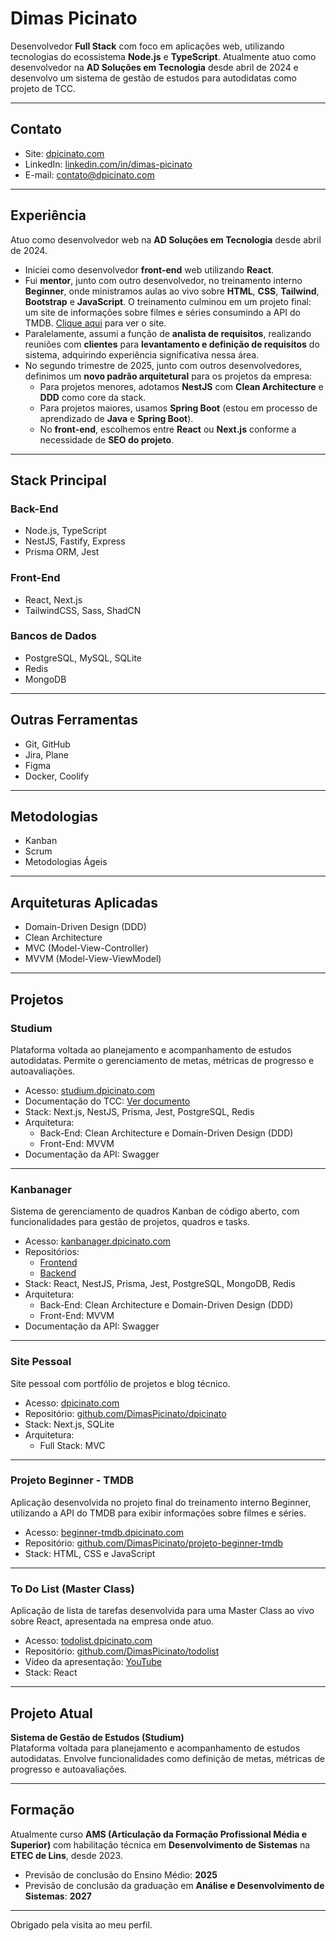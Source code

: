 # Dimas Picinato

Desenvolvedor **Full Stack** com foco em aplicações web, utilizando tecnologias do ecossistema **Node.js** e **TypeScript**. Atualmente atuo como desenvolvedor na **AD Soluções em Tecnologia** desde abril de 2024 e desenvolvo um sistema de gestão de estudos para autodidatas como projeto de TCC.

---

## Contato

- Site: [dpicinato.com](https://dpicinato.com)
- LinkedIn: [linkedin.com/in/dimas-picinato](https://www.linkedin.com/in/dimas-picinato)
- E-mail: [contato@dpicinato.com](mailto:contato@dpicinato.com)

---

## Experiência

Atuo como desenvolvedor web na **AD Soluções em Tecnologia** desde abril de 2024.

- Iniciei como desenvolvedor **front-end** web utilizando **React**.
- Fui **mentor**, junto com outro desenvolvedor, no treinamento interno **Beginner**, onde ministramos aulas ao vivo sobre **HTML**, **CSS**, **Tailwind**, **Bootstrap** e **JavaScript**. O treinamento culminou em um projeto final: um site de informações sobre filmes e séries consumindo a API do TMDB. [Clique aqui](https://beginner-tmdb.dpicinato.com) para ver o site.
- Paralelamente, assumi a função de **analista de requisitos**, realizando reuniões com **clientes** para **levantamento e definição de requisitos** do sistema, adquirindo experiência significativa nessa área.
- No segundo trimestre de 2025, junto com outros desenvolvedores, definimos um **novo padrão arquitetural** para os projetos da empresa:
  - Para projetos menores, adotamos **NestJS** com **Clean Architecture** e **DDD** como core da stack.
  - Para projetos maiores, usamos **Spring Boot** (estou em processo de aprendizado de **Java** e **Spring Boot**).
  - No **front-end**, escolhemos entre **React** ou **Next.js** conforme a necessidade de **SEO do projeto**.

---

## Stack Principal

### Back-End
- Node.js, TypeScript
- NestJS, Fastify, Express
- Prisma ORM, Jest

### Front-End
- React, Next.js
- TailwindCSS, Sass, ShadCN

### Bancos de Dados
- PostgreSQL, MySQL, SQLite
- Redis
- MongoDB

---

## Outras Ferramentas

- Git, GitHub
- Jira, Plane
- Figma
- Docker, Coolify

---

## Metodologias

- Kanban
- Scrum
- Metodologias Ágeis

---

## Arquiteturas Aplicadas

- Domain-Driven Design (DDD)
- Clean Architecture
- MVC (Model-View-Controller)
- MVVM (Model-View-ViewModel)

---

## Projetos

### Studium
Plataforma voltada ao planejamento e acompanhamento de estudos autodidatas. Permite o gerenciamento de metas, métricas de progresso e autoavaliações.

- Acesso: [studium.dpicinato.com](https://studium.dpicinato.com)
- Documentação do TCC: [Ver documento](https://1drv.ms/w/c/28101b22d866d1f2/EezisylLLmxHllkzittfEB0BYi59H9tOqA45Y90rtfljOA?e=fSfC0r)
- Stack: Next.js, NestJS, Prisma, Jest, PostgreSQL, Redis
- Arquitetura:
  - Back-End: Clean Architecture e Domain-Driven Design (DDD)
  - Front-End: MVVM
- Documentação da API: Swagger

---

### Kanbanager
Sistema de gerenciamento de quadros Kanban de código aberto, com funcionalidades para gestão de projetos, quadros e tasks.

- Acesso: [kanbanager.dpicinato.com](https://kanbanager.dpicinato.com)
- Repositórios:
  - [Frontend](https://github.com/DimasPicinato/kanbanager-front)
  - [Backend](https://github.com/DimasPicinato/kanbanager-back)
- Stack: React, NestJS, Prisma, Jest, PostgreSQL, MongoDB, Redis
- Arquitetura:
  - Back-End: Clean Architecture e Domain-Driven Design (DDD)
  - Front-End: MVVM
- Documentação da API: Swagger

---

### Site Pessoal
Site pessoal com portfólio de projetos e blog técnico.

- Acesso: [dpicinato.com](https://dpicinato.com)
- Repositório: [github.com/DimasPicinato/dpicinato](https://github.com/DimasPicinato/dpicinato)
- Stack: Next.js, SQLite
- Arquitetura:
  - Full Stack: MVC

---

### Projeto Beginner - TMDB
Aplicação desenvolvida no projeto final do treinamento interno Beginner, utilizando a API do TMDB para exibir informações sobre filmes e séries.

- Acesso: [beginner-tmdb.dpicinato.com](https://beginner-tmdb.dpicinato.com)
- Repositório: [github.com/DimasPicinato/projeto-beginner-tmdb](https://github.com/DimasPicinato/projeto-beginner-tmdb)
- Stack: HTML, CSS e JavaScript

---

### To Do List (Master Class)
Aplicação de lista de tarefas desenvolvida para uma Master Class ao vivo sobre React, apresentada na empresa onde atuo.

- Acesso: [todolist.dpicinato.com](https://todolist.dpicinato.com)
- Repositório: [github.com/DimasPicinato/todolist](https://github.com/DimasPicinato/todolist)
- Vídeo da apresentação: [YouTube](https://www.youtube.com/watch?v=maf5T3tqiIw)
- Stack: React

---

## Projeto Atual

**Sistema de Gestão de Estudos (Studium)**  
Plataforma voltada para planejamento e acompanhamento de estudos autodidatas. Envolve funcionalidades como definição de metas, métricas de progresso e autoavaliações.

---

## Formação

Atualmente curso **AMS (Articulação da Formação Profissional Média e Superior)** com habilitação técnica em **Desenvolvimento de Sistemas** na **ETEC de Lins**, desde 2023.

- Previsão de conclusão do Ensino Médio: **2025**
- Previsão de conclusão da graduação em **Análise e Desenvolvimento de Sistemas**: **2027**

---

Obrigado pela visita ao meu perfil.
